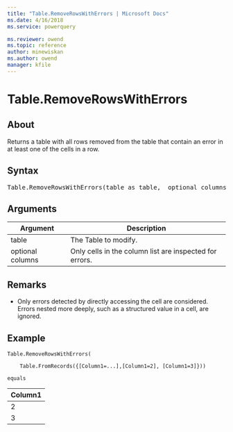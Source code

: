 ```yaml
---
title: "Table.RemoveRowsWithErrors | Microsoft Docs"
ms.date: 4/16/2018
ms.service: powerquery

ms.reviewer: owend
ms.topic: reference
author: minewiskan
ms.author: owend
manager: kfile
---
```

# Table.RemoveRowsWithErrors

  
## About  
Returns a table with all rows removed from the table that contain an error in at least one of the cells in a row.  
  
## Syntax

<pre>
Table.RemoveRowsWithErrors(table as table,  optional columns as nullable list) as table  
</pre>
  
## Arguments  
  
|Argument|Description|  
|------------|---------------|  
|table|The Table to modify.|  
|optional columns|Only cells in the column list are inspected for errors.|  
  
## <a name="__toc360789515"></a>Remarks  
  
-   Only errors detected by directly accessing the cell are considered. Errors nested more deeply, such as a structured value in a cell, are ignored.  
  
## Example  
  
```powerquery-m
Table.RemoveRowsWithErrors(  
  
    Table.FromRecords({[Column1=...],[Column1=2], [Column1=3]}))  
  
equals  
```  
  
|Column1|  
|-----------|  
|2|  
|3|  
  
